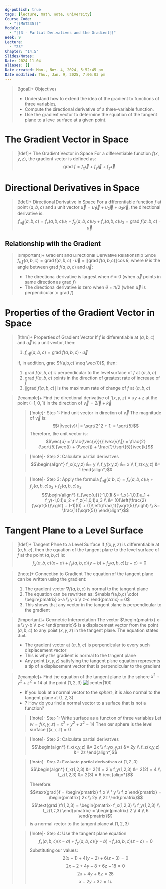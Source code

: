 ```yaml
---
dg-publish: true
tags: [lecture, math, note, university]
Course Code:
  - "[[MAT235]]"
Module:
  - "[[3 - Partial Derivatives and the Gradient]]"
Week: 9
Lecture:
  - "23"
Chapter: "14.5"
Slides/Notes: 
Date: 2024-11-04
aliases: []
Date created: Mon., Nov. 4, 2024, 5:52:45 pm
Date modified: Thu., Jan. 9, 2025, 7:06:03 pm
---
```


> [!goal]+ Objectives
>
> - Understand how to extend the idea of the gradient to functions of three variables.
> - Compute the directional derivative of a three-variable function.
> - Use the gradient vector to determine the equation of the tangent plane to a level surface at a given point.

# The Gradient Vector in Space

> [!def]+ The Gradient Vector in Space
> For a differentiable function $f(x,y,z)$, the gradient vector is defined as:
> $$\text{grad }f = f_x\vec{i} + f_y\vec{j} + f_z\vec{k}$$

# Directional Derivatives in Space

> [!def]+ Directional Derivative in Space
> For a differentiable function $f$ at point $(a,b,c)$ and a unit vector $\vec{u} = u_1\vec{i} + u_2\vec{j} + u_3\vec{k}$, the directional derivative is:
> $$f_{\vec{u}}(a,b,c) = f_x(a,b,c)u_1 + f_y(a,b,c)u_2 + f_z(a,b,c)u_3 = \text{grad }f(a,b,c) \cdot \vec{u}$$

## Relationship with the Gradient

> [!important]+ Gradient and Directional Derivative Relationship
> Since $f_{\vec{u}}(a,b,c) = \text{grad }f(a,b,c) \cdot \vec{u} = \|\text{grad }f(a,b,c)\| \cos \theta$, where $\theta$ is the angle between grad $f(a,b,c)$ and $\vec{u}$:
>
> - The directional derivative is largest when $\theta = 0$ (when $\vec{u}$ points in same direction as grad $f$)
> - The directional derivative is zero when $\theta = \pi/2$ (when $\vec{u}$ is perpendicular to grad $f$)

# Properties of the Gradient Vector in Space

> [!thm]+ Properties of Gradient Vector
> If $f$ is differentiable at $(a,b,c)$ and $\vec{u}$ is a unit vector, then:
>
> 1. $f_{\vec{u}}(a,b,c) = \text{grad }f(a,b,c) \cdot \vec{u}$
>
> If, in addition, grad $f(a,b,c) \neq \vec{0}$, then:
>
> 1. grad $f(a,b,c)$ is perpendicular to the level surface of $f$ at $(a,b,c)$
> 2. grad $f(a,b,c)$ points in the direction of greatest rate of increase of $f$
> 3. $\|\text{grad }f(a,b,c)\|$ is the maximum rate of change of $f$ at $(a,b,c)$

> [!example]+ Find the directional derivative of $f(x,y,z) = xy + z$ at the point $(-1,0,1)$ in the direction of $\vec{v} = 2\vec{i} + \vec{k}$
>
> > [!note]- Step 1: Find unit vector in direction of $\vec{v}$
> > The magnitude of $\vec{v}$ is:
> > $$\|\vec{v}\| = \sqrt{2^2 + 1} = \sqrt{5}$$
> > Therefore, the unit vector is:
> > $$\vec{u} = \frac{\vec{v}}{\|\vec{v}\|} = \frac{2}{\sqrt{5}}\vec{i} + 0\vec{j} + \frac{1}{\sqrt{5}}\vec{k}$$
>
> > [!note]- Step 2: Calculate partial derivatives
> > $$\begin{align*}
> > f_x(x,y,z) &= y \\
> > f_y(x,y,z) &= x \\
> > f_z(x,y,z) &= 1
> > \end{align*}$$
>
> > [!note]- Step 3: Apply the formula $f_{\vec{u}}(a,b,c) = f_x(a,b,c)u_1 + f_y(a,b,c)u_2 + f_z(a,b,c)u_3$
> > $$\begin{align*}
> > f_{\vec{u}}(-1,0,1) &= f_x(-1,0,1)u_1 + f_y(-1,0,1)u_2 + f_z(-1,0,1)u_3 \\
> > &= (0)\left(\frac{2}{\sqrt{5}}\right) + (-1)(0) + (1)\left(\frac{1}{\sqrt{5}}\right) \\
> > &= \frac{1}{\sqrt{5}}
> > \end{align*}$$

# Tangent Plane to a Level Surface

> [!def]+ Tangent Plane to a Level Surface
> If $f(x,y,z)$ is differentiable at $(a,b,c)$, then the equation of the tangent plane to the level surface of $f$ at the point $(a,b,c)$ is:
> $$f_x(a,b,c)(x-a) + f_y(a,b,c)(y-b) + f_z(a,b,c)(z-c) = 0$$

> [!note]+ Connection to Gradient
> The equation of the tangent plane can be written using the gradient:
>
> 1. The gradient vector $\nabla f(a,b,c)$ is normal to the tangent plane
> 2. The equation can be rewritten as: $\nabla f(a,b,c) \cdot \begin{pmatrix} x-a \\ y-b \\ z-c \end{pmatrix} = 0$
> 3. This shows that any vector in the tangent plane is perpendicular to the gradient

> [!important]+ Geometric Interpretation
> The vector $\begin{pmatrix} x-a \\ y-b \\ z-c \end{pmatrix}$ is a displacement vector from the point $(a,b,c)$ to any point $(x,y,z)$ in the tangent plane. The equation states that:
>
> - The gradient vector at $(a,b,c)$ is perpendicular to every such displacement vector
> - This is why the gradient is normal to the tangent plane
> - Any point $(x,y,z)$ satisfying the tangent plane equation represents a tip of a displacement vector that is perpendicular to the gradient

> [!example]+ Find the equation of the tangent plane to the sphere $x^2 + y^2 + z^2 = 14$ at the point $(1,2,3)$
> ![|center|100](https://i.imgur.com/pe69llq.png)
>
> - If you look at a normal vector to the *sphere*, it is also normal to the tangent plane at $(1, 2, 3)$
> - ? How do you find a normal vector to a surface that is not a function?
>
> > [!note]- Step 1: Write surface as a function of three variables
> > Let $w = f(x,y,z) = x^2 + y^2 + z^2 - 14$
> > Then our sphere is the level surface $f(x,y,z) = 0$
>
> > [!note]- Step 2: Calculate partial derivatives
> > $$\begin{align*}
> > f_x(x,y,z) &= 2x \\
> > f_y(x,y,z) &= 2y \\
> > f_z(x,y,z) &= 2z
> > \end{align*}$$
>
> > [!note]- Step 3: Evaluate partial derivatives at $(1,2,3)$
> > $$\begin{align*}
> > f_x(1,2,3) &= 2(1) = 2 \\
> > f_y(1,2,3) &= 2(2) = 4 \\
> > f_z(1,2,3) &= 2(3) = 6
> > \end{align*}$$
> >
> > Therefore:
> > $$\text{grad }f = \begin{pmatrix} f_x \\ f_y \\ f_z \end{pmatrix} = \begin{pmatrix} 2x \\ 2y \\ 2z \end{pmatrix}$$
> > $$\text{grad }f(1,2,3) = \begin{pmatrix} f_x(1,2,3) \\ f_y(1,2,3) \\ f_z(1,2,3) \end{pmatrix} = \begin{pmatrix} 2 \\ 4 \\ 6 \end{pmatrix}$$
> > is a normal vector to the tangent plane at $(1,2,3)$
>
> > [!note]- Step 4: Use the tangent plane equation
> > $$f_x(a,b,c)(x-a) + f_y(a,b,c)(y-b) + f_z(a,b,c)(z-c) = 0$$
> > Substituting our values:
> > $$2(x-1) + 4(y-2) + 6(z-3) = 0$$
> > $$2x - 2 + 4y - 8 + 6z - 18 = 0$$
> > $$2x + 4y + 6z = 28$$
> > $$x + 2y + 3z = 14$$
